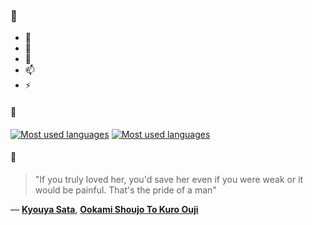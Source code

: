 ### 👋

- 🔭
- 🌱
- 💬
- 📫
- ⚡

#### 🧏

[![Most used languages](https://github-readme-stats-aynah.vercel.app/api/top-langs/?username=aynh&theme=solarized-dark&langs_count=6&layout=compact&hide_title=true)](https://github.com/anuraghazra/github-readme-stats#gh-dark-mode-only)
[![Most used languages](https://github-readme-stats-aynah.vercel.app/api/top-langs/?username=aynh&theme=solarized-light&langs_count=6&layout=compact&hide_title=true)](https://github.com/anuraghazra/github-readme-stats#gh-light-mode-only)

#### 💬

> "If you truly loved her, you'd save her even if you were weak or it would be painful. That's the pride of a man"

&mdash; [**Kyouya Sata**](https://myanimelist.net/character.php?q=Kyouya%20Sata&cat=character), [**Ookami Shoujo To Kuro Ouji**](https://myanimelist.net/search/all?q=Ookami%20Shoujo%20To%20Kuro%20Ouji&cat=all)
